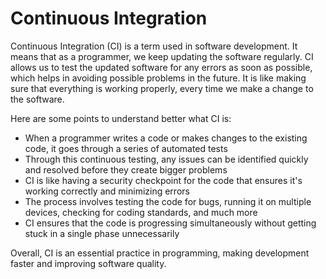 # Continuous Integration

Continuous Integration (CI) is a term used in software development. It means that as a programmer, we keep updating the software regularly. CI allows us to test the updated software for any errors as soon as possible, which helps in avoiding possible problems in the future. It is like making sure that everything is working properly, every time we make a change to the software.
 
Here are some points to understand better what CI is:
 
- When a programmer writes a code or makes changes to the existing code, it goes through a series of automated tests
- Through this continuous testing, any issues can be identified quickly and resolved before they create bigger problems
- CI is like having a security checkpoint for the code that ensures it's working correctly and minimizing errors
- The process involves testing the code for bugs, running it on multiple devices, checking for coding standards, and much more
- CI ensures that the code is progressing simultaneously without getting stuck in a single phase unnecessarily
 
Overall, CI is an essential practice in programming, making development faster and improving software quality.
